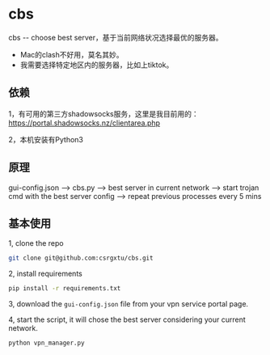 # cbs
cbs -- choose best server，基于当前网络状况选择最优的服务器。

* Mac的clash不好用，莫名其妙。
* 我需要选择特定地区内的服务器，比如上tiktok。


## 依赖
1，有可用的第三方shadowsocks服务，这里是我目前用的：https://portal.shadowsocks.nz/clientarea.php

2，本机安装有Python3

## 原理
gui-config.json --> cbs.py --> best server in current network --> start trojan cmd with the best server config --> repeat previous processes every 5 mins

## 基本使用
1, clone the repo
```bash
git clone git@github.com:csrgxtu/cbs.git
```

2, install requirements
```bash
pip install -r requirements.txt
```

3, download the `gui-config.json` file from your vpn service portal page.

4, start the script, it will chose the best server considering your current network.
```bash
python vpn_manager.py
```
